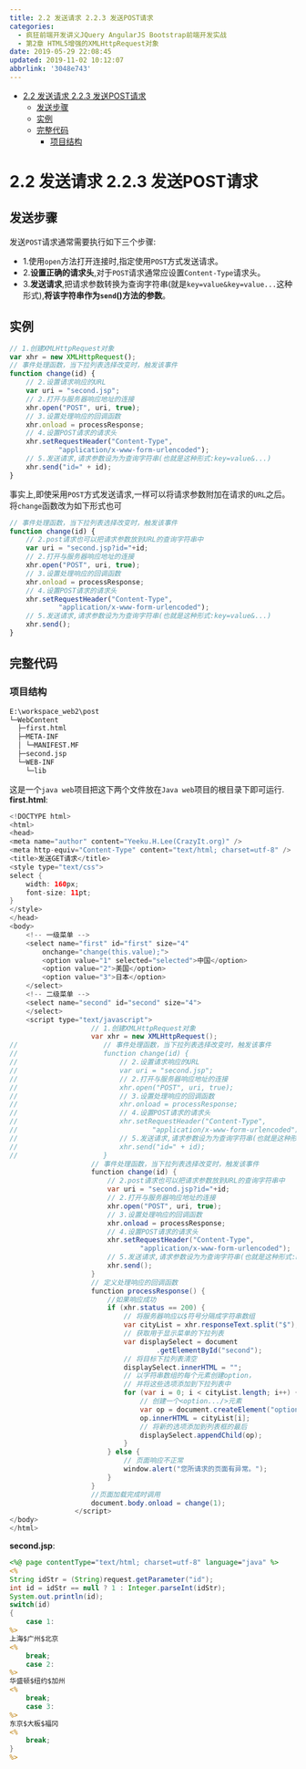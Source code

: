 ```yaml
---
title: 2.2 发送请求 2.2.3 发送POST请求
categories: 
  - 疯狂前端开发讲义JQuery AngularJS Bootstrap前端开发实战
  - 第2章 HTML5增强的XMLHttpRequest对象
date: 2019-05-29 22:08:45
updated: 2019-11-02 10:12:07
abbrlink: '3048e743'
---
```

<div id='my_toc'>

- [2.2 发送请求 2.2.3 发送POST请求](/JavaReadingNotes/3048e743/#2-2-发送请求-2-2-3-发送POST请求)
    - [发送步骤](/JavaReadingNotes/3048e743/#发送步骤)
    - [实例](/JavaReadingNotes/3048e743/#实例)
    - [完整代码](/JavaReadingNotes/3048e743/#完整代码)
        - [项目结构](/JavaReadingNotes/3048e743/#项目结构)

</div>
<!--more-->
<script>if (navigator.platform.toLowerCase() == 'win32'){document.getElementById('my_toc').style.display = 'none';}</script>

<!--end-->
# 2.2 发送请求 2.2.3 发送POST请求 #
## 发送步骤 ##
发送`POST`请求通常需要执行如下三个步骤:
- 1.使用`open`方法打开连接时,指定使用`POST`方式发送请求。
- 2.**设置正确的请求头**,对于`POST`请求通常应设置`Content-Type`请求头。
- 3.**发送请求**,把请求参数转换为查询字符串(就是`key=value&key=value...`这种形式),**将该字符串作为`send`()方法的参数**。

## 实例 ##
```javascript
// 1.创建XMLHttpRequest对象
var xhr = new XMLHttpRequest();
// 事件处理函数，当下拉列表选择改变时，触发该事件
function change(id) {
    // 2.设置请求响应的URL
    var uri = "second.jsp";
    // 2.打开与服务器响应地址的连接
    xhr.open("POST", uri, true);
    // 3.设置处理响应的回调函数
    xhr.onload = processResponse;
    // 4.设置POST请求的请求头
    xhr.setRequestHeader("Content-Type",
            "application/x-www-form-urlencoded");
    // 5.发送请求,请求参数设为为查询字符串(也就是这种形式:key=value&...)
    xhr.send("id=" + id);
}
```
事实上,即使采用`POST`方式发送请求,一样可以将请求参数附加在请求的`URL`之后。将`change`函数改为如下形式也可
```javascript
// 事件处理函数，当下拉列表选择改变时，触发该事件
function change(id) {
    // 2.post请求也可以把请求参数放到URL的查询字符串中
    var uri = "second.jsp?id="+id;
    // 2.打开与服务器响应地址的连接
    xhr.open("POST", uri, true);
    // 3.设置处理响应的回调函数
    xhr.onload = processResponse;
    // 4.设置POST请求的请求头
    xhr.setRequestHeader("Content-Type",
            "application/x-www-form-urlencoded");
    // 5.发送请求,请求参数设为为查询字符串(也就是这种形式:key=value&...)
    xhr.send();
}
```
## 完整代码 ##
### 项目结构 ###
```cmd
E:\workspace_web2\post
└─WebContent
  ├─first.html
  ├─META-INF
  │ └─MANIFEST.MF
  ├─second.jsp
  └─WEB-INF
    └─lib
```
这是一个`java web`项目把这下两个文件放在`Java web`项目的根目录下即可运行.
**first.html**:
```java
<!DOCTYPE html>
<html>
<head>
<meta name="author" content="Yeeku.H.Lee(CrazyIt.org)" />
<meta http-equiv="Content-Type" content="text/html; charset=utf-8" />
<title>发送GET请求</title>
<style type="text/css">
select {
    width: 160px;
    font-size: 11pt;
}
</style>
</head>
<body>
    <!-- 一级菜单 -->
    <select name="first" id="first" size="4"
        onchange="change(this.value);">
        <option value="1" selected="selected">中国</option>
        <option value="2">美国</option>
        <option value="3">日本</option>
    </select>
    <!-- 二级菜单 -->
    <select name="second" id="second" size="4">
    </select>
    <script type="text/javascript">
                    // 1.创建XMLHttpRequest对象
                    var xhr = new XMLHttpRequest();
//                     // 事件处理函数，当下拉列表选择改变时，触发该事件
//                     function change(id) {
//                         // 2.设置请求响应的URL
//                         var uri = "second.jsp";
//                         // 2.打开与服务器响应地址的连接
//                         xhr.open("POST", uri, true);
//                         // 3.设置处理响应的回调函数
//                         xhr.onload = processResponse;
//                         // 4.设置POST请求的请求头
//                         xhr.setRequestHeader("Content-Type",
//                                 "application/x-www-form-urlencoded");
//                         // 5.发送请求,请求参数设为为查询字符串(也就是这种形式:key=value&...)
//                         xhr.send("id=" + id);
//                     }
                    // 事件处理函数，当下拉列表选择改变时，触发该事件
                    function change(id) {
                        // 2.post请求也可以把请求参数放到URL的查询字符串中
                        var uri = "second.jsp?id="+id;
                        // 2.打开与服务器响应地址的连接
                        xhr.open("POST", uri, true);
                        // 3.设置处理响应的回调函数
                        xhr.onload = processResponse;
                        // 4.设置POST请求的请求头
                        xhr.setRequestHeader("Content-Type",
                                "application/x-www-form-urlencoded");
                        // 5.发送请求,请求参数设为为查询字符串(也就是这种形式:key=value&...)
                        xhr.send();
                    }
                    // 定义处理响应的回调函数
                    function processResponse() {
                        //如果响应成功
                        if (xhr.status == 200) {
                            // 将服务器响应以$符号分隔成字符串数组
                            var cityList = xhr.responseText.split("$");
                            // 获取用于显示菜单的下拉列表
                            var displaySelect = document
                                    .getElementById("second");
                            // 将目标下拉列表清空
                            displaySelect.innerHTML = "";
                            // 以字符串数组的每个元素创建option，
                            // 并将这些选项添加到下拉列表中
                            for (var i = 0; i < cityList.length; i++) {
                                // 创建一个<option.../>元素
                                var op = document.createElement("option");
                                op.innerHTML = cityList[i];
                                // 将新的选项添加到列表框的最后
                                displaySelect.appendChild(op);
                            }
                        } else {
                            // 页面响应不正常
                            window.alert("您所请求的页面有异常。");
                        }
                    }
                    //页面加载完成时调用
                    document.body.onload = change(1);
                </script>
</body>
</html>
```
**second.jsp**:
```jsp
<%@ page contentType="text/html; charset=utf-8" language="java" %>
<%
String idStr = (String)request.getParameter("id");
int id = idStr == null ? 1 : Integer.parseInt(idStr);
System.out.println(id);
switch(id)
{
    case 1:
%>
上海$广州$北京
<%
    break;
    case 2:
%>
华盛顿$纽约$加州
<%
    break;
    case 3:
%>
东京$大板$福冈
<%
    break;
}
%>
```
